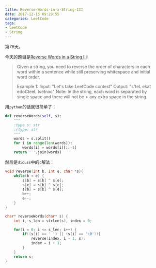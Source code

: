 ```yaml
---
title: Reverse-Words-in-a-String-III
date: 2017-12-15 09:29:55
categories: LeetCode
tags:
- LeetCode
- String
---
```


第79天。

今天的题目是[Reverse Words in a String III](https://leetcode.com/problems/reverse-words-in-a-string-iii/description/):

> Given a string, you need to reverse the order of characters in each word within a sentence while still preserving whitespace and initial word order.
>
> Example 1:
> Input: "Let's take LeetCode contest"
> Output: "s'teL ekat edoCteeL tsetnoc"
> Note: In the string, each word is separated by single space and there will not be > any extra space in the string.

用`python`的话就很简单了：

```python
def reverseWords(self, s):
    """
    :type s: str
    :rtype: str
    """
    words = s.split()
    for i in range(len(words)):
        words[i] = words[i][::-1]
    return ' '.join(words)
```

然后是`dicuss`中的`c`解法：

```c
void reverse(int b, int e, char *s){
    while(b < e) {
        s[b] = s[b] ^ s[e];
        s[e] = s[b] ^ s[e];
        s[b] = s[b] ^ s[e];
        b++;
        e--;
    }
}

char* reverseWords(char* s) {
    int i, s_len = strlen(s), index = 0;

    for(i = 0; i <= s_len; i++) {
        if((s[i] == ' ') || (s[i] == '\0')){
            reverse(index, i - 1, s);
            index = i + 1;
        }
    }
    return s;
}
```
